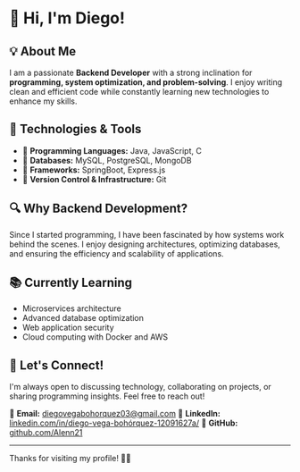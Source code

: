 # 👋 Hi, I'm Diego!

## 💡 About Me

I am a passionate **Backend Developer** with a strong inclination for **programming, system optimization, and problem-solving**. I enjoy writing clean and efficient code while constantly learning new technologies to enhance my skills.

## 🚀 Technologies & Tools

- 🔹 **Programming Languages:** Java, JavaScript, C
- 🔹 **Databases:** MySQL, PostgreSQL, MongoDB
- 🔹 **Frameworks:** SpringBoot, Express.js
- 🔹 **Version Control & Infrastructure:** Git

## 🔍 Why Backend Development?

Since I started programming, I have been fascinated by how systems work behind the scenes. I enjoy designing architectures, optimizing databases, and ensuring the efficiency and scalability of applications.

## 📚 Currently Learning

- Microservices architecture
- Advanced database optimization
- Web application security
- Cloud computing with Docker and AWS

## 🤝 Let's Connect!

I'm always open to discussing technology, collaborating on projects, or sharing programming insights. Feel free to reach out!

📧 **Email:** [diegovegabohorquez03@gmail.com](mailto\:diegovegabohorquez03@gmail.com)
🔗 **LinkedIn:** [linkedin.com/in/diego-vega-bohórquez-12091627a/](https://www.linkedin.com/in/diego-vega-bohórquez-12091627a/)
🐙 **GitHub:** [github.com/Alenn21](https://github.com/Alenn21)

---

Thanks for visiting my profile! 🚀😎
